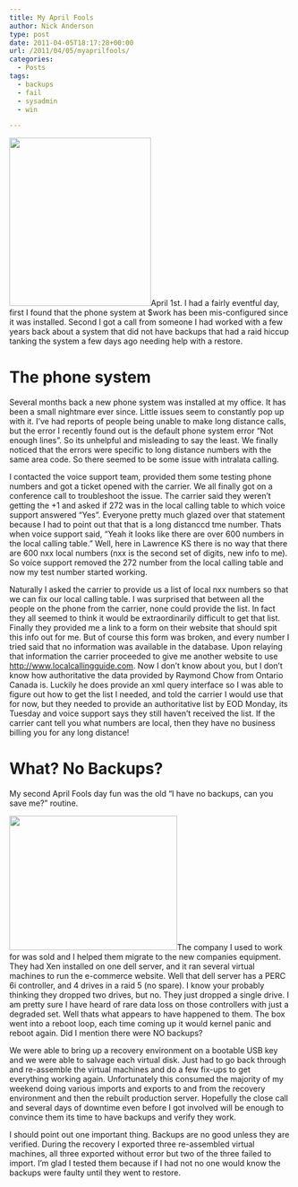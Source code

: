 ```yaml
---
title: My April Fools
author: Nick Anderson
type: post
date: 2011-04-05T18:17:28+00:00
url: /2011/04/05/myaprilfools/
categories:
  - Posts
tags:
  - backups
  - fail
  - sysadmin
  - win

---
```

[<img src="http://www.cmdln.org/images/wp-content/uploads/2011/04/april-fool-illus-253x300.jpg" alt="" title="april fools" width="253" height="300" class="alignleft size-medium wp-image-832" srcset="http://www.cmdln.org/images/wp-content/uploads/2011/04/april-fool-illus-253x300.jpg 253w, http://www.cmdln.org/images/wp-content/uploads/2011/04/april-fool-illus.jpg 300w" sizes="(max-width: 253px) 100vw, 253px" />][1]April 1st. I had a fairly eventful day, first I found that the phone system at $work has been mis-configured since it was installed. Second I got a call from someone I had worked with a few years back about a system that did not have backups that had a raid hiccup tanking the system a few days ago needing help with a restore.

# The phone system

Several months back a new phone system was installed at my office. It has been a small nightmare ever since. Little issues seem to constantly pop up with it. I&#8217;ve had reports of people being unable to make long distance calls, but the error I recently found out is the default phone system error &#8220;Not enough lines&#8221;. So its unhelpful and misleading to say the least. We finally noticed that the errors were specific to long distance numbers with the same area code. So there seemed to be some issue with intralata calling.

I contacted the voice support team, provided them some testing phone numbers and got a ticket opened with the carrier. We all finally got on a conference call to troubleshoot the issue. The carrier said they weren&#8217;t getting the +1 and asked if 272 was in the local calling table to which voice support answered &#8220;Yes&#8221;. Everyone pretty much glazed over that statement because I had to point out that that is a long distanccd tme number. Thats when voice support said, &#8220;Yeah it looks like there are over 600 numbers in the local calling table.&#8221; Well, here in Lawrence KS there is no way that there are 600 nxx local numbers (nxx is the second set of digits, new info to me). So voice support removed the 272 number from the local calling table and now my test number started working. 

Naturally I asked the carrier to provide us a list of local nxx numbers so that we can fix our local calling table. I was surprised that between all the people on the phone from the carrier, none could provide the list. In fact they all seemed to think it would be extraordinarily difficult to get that list. Finally they provided me a link to a form on their website that should spit this info out for me. But of course this form was broken, and every number I tried said that no information was available in the database. Upon relaying that information the carrier proceeded to give me another website to use http://www.localcallingguide.com. Now I don&#8217;t know about you, but I don&#8217;t know how authoritative the data provided by Raymond Chow from Ontario Canada is. Luckily he does provide an xml query interface so I was able to figure out how to get the list I needed, and told the carrier I would use that for now, but they needed to provide an authoritative list by EOD Monday, its Tuesday and voice support says they still haven&#8217;t received the list. If the carrier cant tell you what numbers are local, then they have no business billing you for any long distance!

# What? No Backups?

My second April Fools day fun was the old &#8220;I have no backups, can you save me?&#8221; routine. 

[<img src="http://www.cmdln.org/images/wp-content/uploads/2011/04/PityTheFool-300x240.jpg" alt="" title="PityTheFool" width="300" height="240" class="alignright size-medium wp-image-834" srcset="http://www.cmdln.org/images/wp-content/uploads/2011/04/PityTheFool-300x240.jpg 300w, http://www.cmdln.org/images/wp-content/uploads/2011/04/PityTheFool.jpg 500w" sizes="(max-width: 300px) 100vw, 300px" />][2]The company I used to work for was sold and I helped them migrate to the new companies equipment. They had Xen installed on one dell server, and it ran several virtual machines to run the e-commerce website. Well that dell server has a PERC 6i controller, and 4 drives in a raid 5 (no spare). I know your probably thinking they dropped two drives, but no. They just dropped a single drive. I am pretty sure I have heard of rare data loss on those controllers with just a degraded set. Well thats what appears to have happened to them. The box went into a reboot loop, each time coming up it would kernel panic and reboot again. Did I mention there were NO backups?

We were able to bring up a recovery environment on a bootable USB key and we were able to salvage each virtual disk. Just had to go back through and re-assemble the virtual machines and do a few fix-ups to get everything working again. Unfortunately this consumed the majority of my weekend doing various imports and exports to and from the recovery environment and then the rebuilt production server. Hopefully the close call and several days of downtime even before I got involved will be enough to convince them its time to have backups and verify they work. 

I should point out one important thing. Backups are no good unless they are verified. During the recovery I exported three re-assembled virtual machines, all three exported without error but two of the three failed to import. I&#8217;m glad I tested them because if I had not no one would know the backups were faulty until they went to restore.

 [1]: http://www.cmdln.org/images/wp-content/uploads/2011/04/april-fool-illus.jpg
 [2]: http://www.cmdln.org/images/wp-content/uploads/2011/04/PityTheFool.jpg
